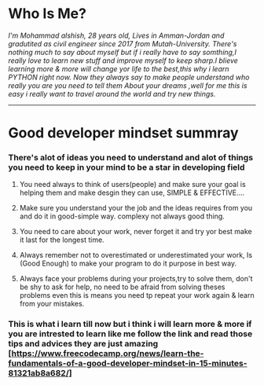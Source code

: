 # Who Is Me?
*I'm Mohammad alshish, 28 years old, Lives in Amman-Jordan and gradutited as civil engineer since 2017 from Mutah-University.
There's nothing much to say about myself but if i really have to say somthing,I really love to learn new stuff and improve myself to keep sharp.I blieve learning more & more will change yor life to the best,this why i learn PYTHON right now.
Now they always say to make people understand who really you are you need to tell them About your dreams ,well for me this is easy i really want to travel around the world and try new things.*

---------------------------
# Good developer mindset summray
 
 ### There's alot of ideas you need to understand and alot of things you need to keep in your mind to be a star in developing field

1. You need always to think of users(people) and make sure your goal is helping them and make desgin they can use, SIMPLE & EFFECTIVE....

2. Make sure you understand your the job and the ideas requires from you and do it in good-simple way. complexy not always good thing.

3. You need to care about your work, never forget it and try yor best make it last for the longest time.

4. Always remember not to overestimated or underestimated your work, Is (Good Enough) to make your program to do it purpose in best way.

5. Always face your problems during your projects,try to solve them, don't be shy to ask for help, no need to be afraid from solving theses problems even this is means you need tp repeat your work again & learn from your mistakes.

### This is what i learn till now but i think i will learn more & more if you are intrested to learn like me follow the link and read those tips and advices they are just amazing [https://www.freecodecamp.org/news/learn-the-fundamentals-of-a-good-developer-mindset-in-15-minutes-81321ab8a682/]